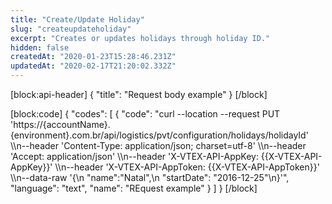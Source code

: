 ```yaml
---
title: "Create/Update Holiday"
slug: "createupdateholiday"
excerpt: "Creates or updates holidays through holiday ID."
hidden: false
createdAt: "2020-01-23T15:28:46.231Z"
updatedAt: "2020-02-17T21:20:02.332Z"
---
```

[block:api-header]
{
  "title": "Request body example"
}
[/block]

[block:code]
{
  "codes": [
    {
      "code": "curl --location --request PUT 'https://{accountName}.{environment}.com.br/api/logistics/pvt/configuration/holidays/holidayId' \\\n--header 'Content-Type: application/json; charset=utf-8' \\\n--header 'Accept: application/json' \\\n--header 'X-VTEX-API-AppKey: {{X-VTEX-API-AppKey}}' \\\n--header 'X-VTEX-API-AppToken: {{X-VTEX-API-AppToken}}' \\\n--data-raw '{\n  \"name\":\"Natal\",\n  \"startDate\": \"2016-12-25\"\n}'",
      "language": "text",
      "name": "REquest example"
    }
  ]
}
[/block]